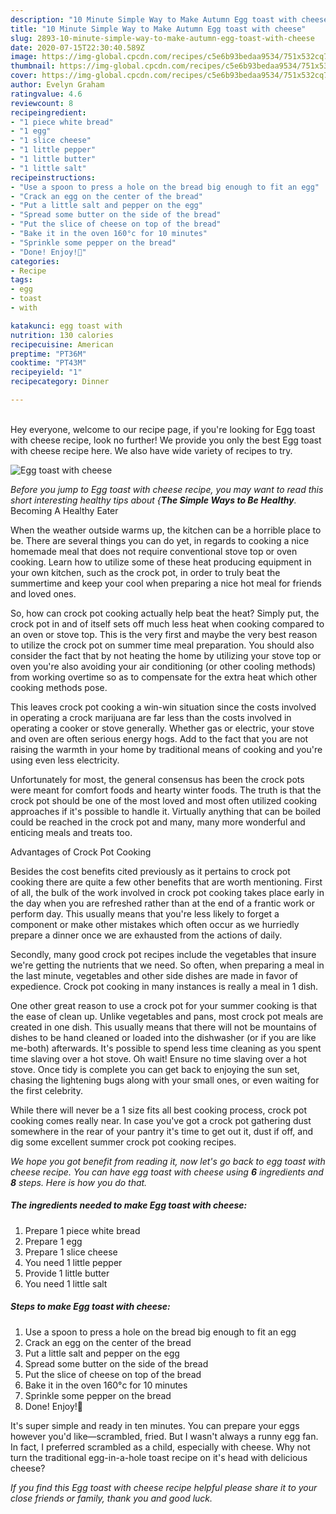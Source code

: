 ```yaml
---
description: "10 Minute Simple Way to Make Autumn Egg toast with cheese"
title: "10 Minute Simple Way to Make Autumn Egg toast with cheese"
slug: 2893-10-minute-simple-way-to-make-autumn-egg-toast-with-cheese
date: 2020-07-15T22:30:40.589Z
image: https://img-global.cpcdn.com/recipes/c5e6b93bedaa9534/751x532cq70/egg-toast-with-cheese-recipe-main-photo.jpg
thumbnail: https://img-global.cpcdn.com/recipes/c5e6b93bedaa9534/751x532cq70/egg-toast-with-cheese-recipe-main-photo.jpg
cover: https://img-global.cpcdn.com/recipes/c5e6b93bedaa9534/751x532cq70/egg-toast-with-cheese-recipe-main-photo.jpg
author: Evelyn Graham
ratingvalue: 4.6
reviewcount: 8
recipeingredient:
- "1 piece white bread"
- "1 egg"
- "1 slice cheese"
- "1 little pepper"
- "1 little butter"
- "1 little salt"
recipeinstructions:
- "Use a spoon to press a hole on the bread big enough to fit an egg"
- "Crack an egg on the center of the bread"
- "Put a little salt and pepper on the egg"
- "Spread some butter on the side of the bread"
- "Put the slice of cheese on top of the bread"
- "Bake it in the oven 160°c for 10 minutes"
- "Sprinkle some pepper on the bread"
- "Done! Enjoy!🤗"
categories:
- Recipe
tags:
- egg
- toast
- with

katakunci: egg toast with 
nutrition: 130 calories
recipecuisine: American
preptime: "PT36M"
cooktime: "PT43M"
recipeyield: "1"
recipecategory: Dinner

---
```

<br>
Hey everyone, welcome to our recipe page, if you're looking for Egg toast with cheese recipe, look no further! We provide you only the best Egg toast with cheese recipe here. We also have wide variety of recipes to try.
<br>


![Egg toast with cheese](https://img-global.cpcdn.com/recipes/c5e6b93bedaa9534/751x532cq70/egg-toast-with-cheese-recipe-main-photo.jpg)

<i>Before you jump to Egg toast with cheese recipe, you may want to read this short interesting healthy tips about {<strong>The Simple Ways to Be Healthy</strong>.</i>
Becoming A Healthy Eater


When the weather outside warms up, the kitchen can be a horrible place to be. There are several things you can do yet, in regards to cooking a nice homemade meal that does not require conventional stove top or oven cooking. Learn how to utilize some of these heat producing equipment in your own kitchen, such as the crock pot, in order to truly beat the summertime and keep your cool when preparing a nice hot meal for friends and loved ones.

So, how can crock pot cooking actually help beat the heat? Simply put, the crock pot in and of itself sets off much less heat when cooking compared to an oven or stove top. This is the very first and maybe the very best reason to utilize the crock pot on summer time meal preparation. You should also consider the fact that by not heating the home by utilizing your stove top or oven you're also avoiding your air conditioning (or other cooling methods) from working overtime so as to compensate for the extra heat which other cooking methods pose.

This leaves crock pot cooking a win-win situation since the costs involved in operating a crock marijuana are far less than the costs involved in operating a cooker or stove generally. Whether gas or electric, your stove and oven are often serious energy hogs. Add to the fact that you are not raising the warmth in your home by traditional means of cooking and you're using even less electricity.

Unfortunately for most, the general consensus has been the crock pots were meant for comfort foods and hearty winter foods.  The truth is that the crock pot should be one of the most loved and most often utilized cooking approaches if it's possible to handle it.  Virtually anything that can be boiled could be reached in the crock pot and many, many more wonderful and enticing meals and treats too.

Advantages of Crock Pot Cooking

Besides the cost benefits cited previously as it pertains to crock pot cooking there are quite a few other benefits that are worth mentioning. First of all, the bulk of the work involved in crock pot cooking takes place early in the day when you are refreshed rather than at the end of a frantic work or perform day. This usually means that you're less likely to forget a component or make other mistakes which often occur as we hurriedly prepare a dinner once we are exhausted from the actions of daily.

Secondly, many good crock pot recipes include the vegetables that insure we're getting the nutrients that we need. So often, when preparing a meal in the last minute, vegetables and other side dishes are made in favor of expedience. Crock pot cooking in many instances is really a meal in 1 dish.

One other great reason to use a crock pot for your summer cooking is that the ease of clean up.  Unlike vegetables and pans, most crock pot meals are created in one dish. This usually means that there will not be mountains of dishes to be hand cleaned or loaded into the dishwasher (or if you are like me-both) afterwards. It's possible to spend less time cleaning as you spent time slaving over a hot stove. Oh wait! Ensure no time slaving over a hot stove. Once tidy is complete you can get back to enjoying the sun set, chasing the lightening bugs along with your small ones, or even waiting for the first celebrity.

While there will never be a 1 size fits all best cooking process, crock pot cooking comes really near. In case you've got a crock pot gathering dust somewhere in the rear of your pantry it's time to get out it, dust if off, and dig some excellent summer crock pot cooking recipes.


<i>We hope you got benefit from reading it, now let's go back to egg toast with cheese recipe. You can have egg toast with cheese using <strong>6</strong> ingredients and <strong>8</strong> steps. Here is how you do that.
</i>

##### The ingredients needed to make Egg toast with cheese:

1. Prepare 1 piece white bread
1. Prepare 1 egg
1. Prepare 1 slice cheese
1. You need 1 little pepper
1. Provide 1 little butter
1. You need 1 little salt


##### Steps to make Egg toast with cheese:

1. Use a spoon to press a hole on the bread big enough to fit an egg
1. Crack an egg on the center of the bread
1. Put a little salt and pepper on the egg
1. Spread some butter on the side of the bread
1. Put the slice of cheese on top of the bread
1. Bake it in the oven 160°c for 10 minutes
1. Sprinkle some pepper on the bread
1. Done! Enjoy!🤗


It&#39;s super simple and ready in ten minutes. You can prepare your eggs however you&#39;d like—scrambled, fried. But I wasn&#39;t always a runny egg fan. In fact, I preferred scrambled as a child, especially with cheese. Why not turn the traditional egg-in-a-hole toast recipe on it&#39;s head with delicious cheese? 

<i>If you find this Egg toast with cheese recipe helpful please share it to your close friends or family, thank you and good luck.</i>
